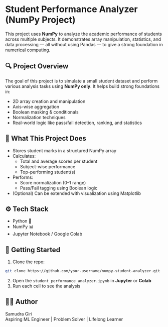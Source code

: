 # Student Performance Analyzer (NumPy Project)

This project uses **NumPy** to analyze the academic performance of students across multiple subjects.
It demonstrates array manipulation, statistics, and data processing — all without using Pandas — to give a strong foundation in numerical computing.

## 🔍 Project Overview
The goal of this project is to simulate a small student dataset and perform various analysis tasks using **NumPy only**. It helps build strong foundations in:

- 2D array creation and manipulation
- Axis-wise aggregation
- Boolean masking & conditionals
- Normalization techniques
- Real-world logic like pass/fail detection, ranking, and statistics

## 🧠 What This Project Does
- Stores student marks in a structured NumPy array
- Calculates:
  - Total and average scores per student
  - Subject-wise performance
  - Top-performing student(s)
- Performs:
  - Score normalization (0–1 range)
  - Pass/Fail tagging using Boolean logic
- (Optional) Can be extended with visualization using Matplotlib

## ⚙️ Tech Stack
- Python 🐍
- NumPy 📊
- Jupyter Notebook / Google Colab

## 🚀 Getting Started
1. Clone the repo:
```bash
git clone https://github.com/your-username/numpy-student-analyzer.git
```
2. Open the `student_performance_analyzer.ipynb` in **Jupyter** or **Colab**
3. Run each cell to see the analysis

## 🧑‍💻 Author
Samudra Giri  
Aspiring ML Engineer | Problem Solver | Lifelong Learner
